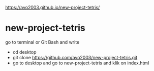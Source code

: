 https://avo2003.github.io/new-project-tetris/
# new-project-tetris
go to terminal or Git Bash and write 
* cd desktop
* git clone https://github.com/avo2003/new-project-tetris.git
* go to desktop and go to new-project-tetris and klik on index.html

